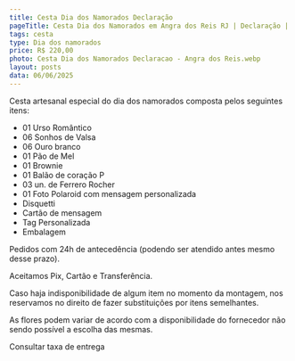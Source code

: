 ```yaml
---
title: Cesta Dia dos Namorados Declaração
pageTitle: Cesta Dia dos Namorados em Angra dos Reis RJ | Declaração | Memorare Cestas
tags: cesta
type: Dia dos namorados
price: R$ 220,00
photo: Cesta Dia dos Namorados Declaracao - Angra dos Reis.webp
layout: posts
data: 06/06/2025
---
```

Cesta artesanal especial do dia dos namorados composta pelos seguintes itens:

- 01 Urso Romântico
- 06 Sonhos de Valsa
- 06 Ouro branco
- 01 Pão de Mel
- 01 Brownie
- 01 Balão de coração P
- 03 un. de Ferrero Rocher
- 01 Foto Polaroid com mensagem personalizada
- Disquetti
- Cartão de mensagem
- Tag Personalizada
- Embalagem


Pedidos com 24h de antecedência (podendo ser atendido antes mesmo desse prazo). 

Aceitamos Pix, Cartão e Transferência. 

Caso haja indisponibilidade de algum item no momento da montagem, nos reservamos no direito de fazer substituições por itens semelhantes. 

As flores podem variar de acordo com a disponibilidade do fornecedor não sendo possível a escolha das mesmas. 

Consultar taxa de entrega